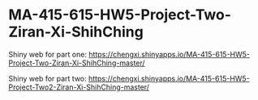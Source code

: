 # MA-415-615-HW5-Project-Two-Ziran-Xi-ShihChing
Shiny web for part one:
https://chengxi.shinyapps.io/MA-415-615-HW5-Project-Two-Ziran-Xi-ShihChing-master/

Shiny web for part two:
https://chengxi.shinyapps.io/MA-415-615-HW5-Project-Two2-Ziran-Xi-ShihChing-master/
